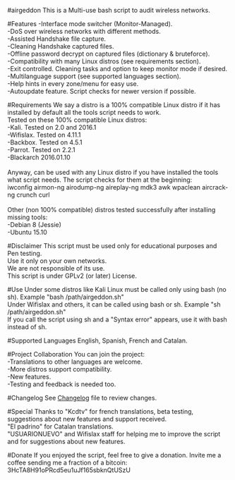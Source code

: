 #airgeddon
This is a Multi-use bash script to audit wireless networks.<br>

#Features
-Interface mode switcher (Monitor-Managed).<br>
-DoS over wireless networks with different methods.<br>
-Assisted Handshake file capture.<br>
-Cleaning Handshake captured files.<br>
-Offline password decrypt on captured files (dictionary & bruteforce).<br>
-Compatibility with many Linux distros (see requirements section).<br>
-Exit controlled. Cleaning tasks and option to keep monitor mode if desired.<br>
-Multilanguage support (see supported languages section).<br>
-Help hints in every zone/menu for easy use.<br>
-Autoupdate feature. Script checks for newer version if possible.<br>

#Requirements
We say a distro is a 100% compatible Linux distro if it has installed by default all the tools script needs to work.<br>
Tested on these 100% compatible Linux distros:<br>
-Kali. Tested on 2.0 and 2016.1<br>
-Wifislax. Tested on 4.11.1<br>
-Backbox. Tested on 4.5.1<br>
-Parrot. Tested on 2.2.1<br>
-Blackarch 2016.01.10<br>
<br>
Anyway, can be used with any Linux distro if you have installed the tools what script needs. The script checks for them at the beginning:<br>
iwconfig airmon-ng airodump-ng aireplay-ng mdk3 awk wpaclean aircrack-ng crunch curl<br>
<br>
Other (non 100% compatible) distros tested successfully after installing missing tools:<br>
-Debian 8 (Jessie)<br>
-Ubuntu 15.10<br>

#Disclaimer
This script must be used only for educational purposes and Pen testing.<br>
Use it only on your own networks.<br>
We are not responsible of its use.<br>
This script is under GPLv2 (or later) License.<br>

#Use
Under some distros like Kali Linux must be called only using bash (no sh). Example "bash /path/airgeddon.sh"<br>
Under Wifislax and others, it can be called using bash or sh. Example "sh /path/airgeddon.sh"<br>
If you call the script using sh and a "Syntax error" appears, use it with bash instead of sh.<br>

#Supported Languages
English, Spanish, French and Catalan.<br>

#Project Collaboration
You can join the project:<br>
-Translations to other languages are welcome.<br>
-More distros support compatibility.<br>
-New features.<br>
-Testing and feedback is needed too.<br>

#Changelog
See <a href="https://github.com/v1s1t0r1sh3r3/airgeddon/blob/master/changelog.txt">Changelog</a> file to review changes.<br>

#Special Thanks to
"Kcdtv" for french translations, beta testing, suggestions about new features and support received.<br>
"El padrino" for Catalan translations.<br>
"USUARIONUEVO" and Wifislax staff for helping me to improve the script and for suggestions about new features.<br>

#Donate
If you enjoyed the script, feel free to give a donation. Invite me a coffee sending me a fraction of a bitcoin:<br>
3HcTA8H91oPRcd5eu1uJf165sbknQtUSzU<br>
